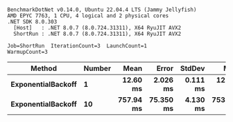 ```

BenchmarkDotNet v0.14.0, Ubuntu 22.04.4 LTS (Jammy Jellyfish)
AMD EPYC 7763, 1 CPU, 4 logical and 2 physical cores
.NET SDK 8.0.303
  [Host]   : .NET 8.0.7 (8.0.724.31311), X64 RyuJIT AVX2
  ShortRun : .NET 8.0.7 (8.0.724.31311), X64 RyuJIT AVX2

Job=ShortRun  IterationCount=3  LaunchCount=1  
WarmupCount=3  

```
| Method             | Number | Mean      | Error     | StdDev   | Min       | Max       | Allocated |
|------------------- |------- |----------:|----------:|---------:|----------:|----------:|----------:|
| **ExponentialBackoff** | **1**      |  **12.60 ms** |  **2.026 ms** | **0.111 ms** |  **12.51 ms** |  **12.73 ms** |     **520 B** |
| **ExponentialBackoff** | **10**     | **757.94 ms** | **75.350 ms** | **4.130 ms** | **753.84 ms** | **762.10 ms** |    **4120 B** |
